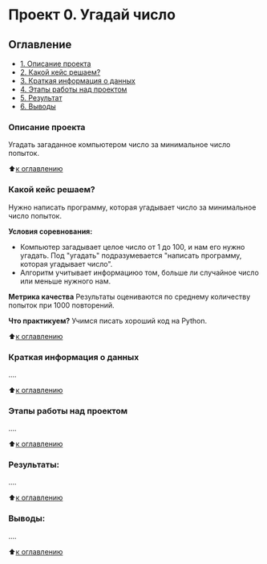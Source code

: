 # Проект 0. Угадай число

## Оглавление
* [1. Описание проекта](https://github.com/Maximus1973/Max1/tree/main/project_0/README.md#Описание-проекта)
* [2. Какой кейс решаем?](https://github.com/Maximus1973/Max1/tree/main/project_0/README.md#Какой-кейс-решаем)
* [3. Краткая информация о данных](https://github.com/Maximus1973/Max1/tree/main/project_0/README.md#Краткая-информация-о-данных)
* [4. Этапы работы над проектом](https://github.com/Maximus1973/Max1/tree/main/project_0/README.md#Этапы-работы-над-проектом)
* [5. Результат](https://github.com/Maximus1973/Max1/tree/main/project_0/README.md#Результат)
* [6. Выводы](https://github.com/Maximus1973/Max1/tree/main/project_0/README.md#Выводы)

### Описание проекта
Угадать загаданное компьютером число за минимальное число попыток.

:arrow_up:[к оглавлению](https://github.com/Maximus1973/Max1/tree/main/project_0/README.md#Оглавление)

### Какой кейс решаем?
Нужно написать программу, которая угадывает число за минимальное число попыток.

**Условия соревнования:**
- Компьютер загадывает целое число от 1 до 100, и нам его нужно угадать. Под "угадать" подразумевается "написать программу, которая угадывает число".
- Алгоритм учитывает информациюо том, больше ли случайное число или меньше нужного нам.

**Метрика качества**
Результаты оцениваются по среднему количеству попыток при 1000 повторений.

**Что практикуем?**
Учимся писать хороший код на Python.

:arrow_up:[к оглавлению](https://github.com/Maximus1973/Max1/tree/main/project_0/README.md#Оглавление)

### Краткая информация о данных
....

:arrow_up:[к оглавлению](https://github.com/Maximus1973/Max1/tree/main/project_0/README.md#Оглавление)

### Этапы работы над проектом
....

:arrow_up:[к оглавлению](https://github.com/Maximus1973/Max1/tree/main/project_0/README.md#Оглавление)

### Результаты:
....

:arrow_up:[к оглавлению](https://github.com/Maximus1973/Max1/tree/main/project_0/README.md#Оглавление)

### Выводы:
....

:arrow_up:[к оглавлению](https://github.com/Maximus1973/Max1/tree/main/project_0/README.md#Оглавление)